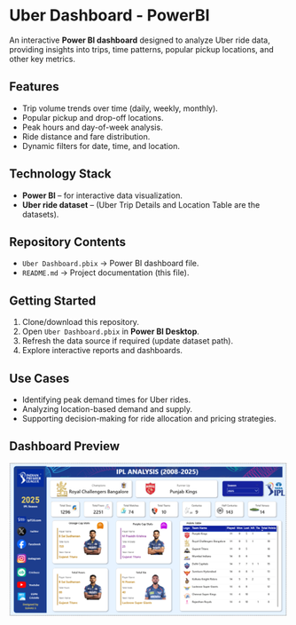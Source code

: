 # Uber Dashboard - PowerBI
An interactive **Power BI dashboard** designed to analyze Uber ride data, providing insights into trips, time patterns, popular pickup locations, and other key metrics.

##  Features

* Trip volume trends over time (daily, weekly, monthly).
* Popular pickup and drop-off locations.
* Peak hours and day-of-week analysis.
* Ride distance and fare distribution.
* Dynamic filters for date, time, and location.

##  Technology Stack

* **Power BI** – for interactive data visualization.
* **Uber ride dataset** – (Uber Trip Details and Location Table are the datasets).

##  Repository Contents

* `Uber Dashboard.pbix` → Power BI dashboard file.
* `README.md` → Project documentation (this file).


##  Getting Started

1. Clone/download this repository.
2. Open `Uber Dashboard.pbix` in **Power BI Desktop**.
3. Refresh the data source if required (update dataset path).
4. Explore interactive reports and dashboards.

##  Use Cases

* Identifying peak demand times for Uber rides.
* Analyzing location-based demand and supply.
* Supporting decision-making for ride allocation and pricing strategies.

##  Dashboard Preview

*![image alt](https://github.com/Suhas-S2004/IPL-Analysis-2008-2025-/blob/771d3165c4f6bbacdc3b716e6a64a7ab7087edc5/Screenshot%20.png)*




